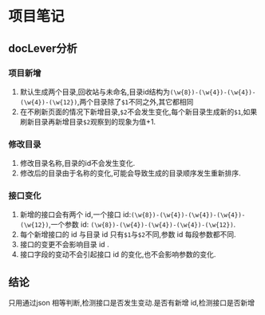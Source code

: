 # 项目笔记

## docLever分析

### 项目新增

1. 默认生成两个目录,回收站与未命名,目录id结构为`(\w{8})-(\w{4})-(\w{4})-(\w{4})-(\w{12})`,两个目录除了`$1`不同之外,其它都相同
3. 在不刷新页面的情况下新增目录,`$2`不会发生变化,每个新目录生成新的`$1`,如果刷新目录再新增目录`$2`观察到的现象为值+1.

### 修改目录

1. 修改目录名称,目录的id不会发生变化.
2. 修改后的目录由于名称的变化,可能会导致生成的目录顺序发生重新排序.

### 接口变化

1. 新增的接口会有两个 id,一个接口 id:`(\w{8})-(\w{4})-(\w{4})-(\w{4})-(\w{12})`,一个参数 id: `(\w{8})-(\w{4})-(\w{4})-(\w{4})-(\w{12})`.
2. 每个新增接口的 id 与目录 id 只有`$1`与`$2`不同,参数 id 每段参数都不同.
3. 接口的变更不会影响目录 id .
4. 接口字段的变动不会引起接口 id 的变化,也不会影响参数的变化.



## 结论

只用通过json 相等判断,检测接口是否发生变动.是否有新增 id,检测接口是否新增